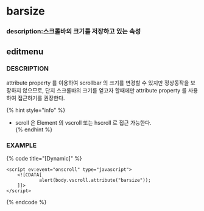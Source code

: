 # barsize

### description:스크롤바의 크기를 저장하고 있는 속성

## editmenu

### DESCRIPTION

attribute property 를 이용하여 scrollbar 의 크기를 변경할 수 있지만 정상동작을 보장하지 않으므로, 단지 스크롤바의 크기를 얻고자 할때에만 attribute property 를 사용하여 접근하기를 권장한다.

{% hint style="info" %}
* scroll 은 Element 의 vscroll 또는 hscroll 로 접근 가능한다.  
{% endhint %}

### EXAMPLE

{% code title="\[Dynamic\]" %}
```markup
<script ev:event="onscroll" type="javascript">
    <![CDATA[                                    
            alert(body.vscroll.attribute("barsize"));                        
    ]]>
</script>
```
{% endcode %}

